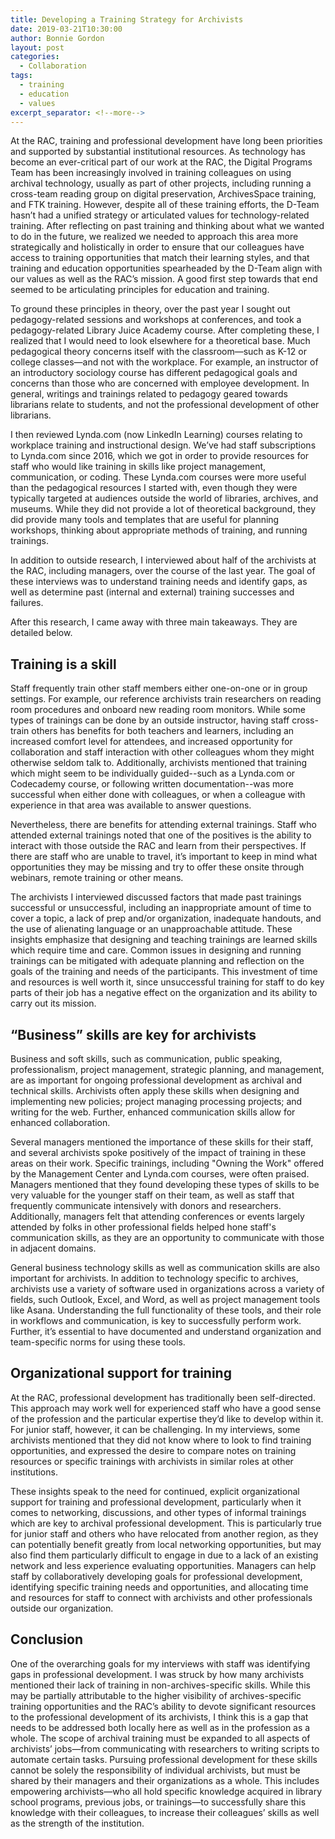 ```yaml
---
title: Developing a Training Strategy for Archivists
date: 2019-03-21T10:30:00
author: Bonnie Gordon
layout: post
categories:
  - Collaboration
tags:
  - training
  - education
  - values
excerpt_separator: <!--more-->
---
```

At the RAC, training and professional development have long been priorities and supported by substantial institutional resources. As technology has become an ever-critical part of our work at the RAC, the Digital Programs Team has been increasingly involved in training colleagues on using archival technology, usually as part of other projects, including running a cross-team reading group on digital preservation, ArchivesSpace training, and FTK training. However, despite all of these training efforts, the D-Team hasn’t had a unified strategy or articulated values for technology-related training. After reflecting on past training and thinking about what we wanted to do in the future, we realized we needed to approach this area more strategically and holistically in order to ensure that our colleagues have access to training opportunities that match their learning styles, and that training and education opportunities spearheaded by the D-Team align with our values as well as the RAC’s mission. A good first step towards that end seemed to be articulating principles for education and training.
<!--more-->

To ground these principles in theory, over the past year I sought out pedagogy-related sessions and workshops at conferences, and took a pedagogy-related Library Juice Academy course. After completing these, I realized that I would need to look elsewhere for a theoretical base. Much pedagogical theory concerns itself with the classroom—such as K-12 or college classes—and not with the workplace. For example, an instructor of an introductory sociology course has different pedagogical goals and concerns than those who are concerned with employee development. In general, writings and trainings related to pedagogy geared towards librarians relate to students, and not the professional development of other librarians.
 
I then reviewed Lynda.com (now LinkedIn Learning) courses relating to workplace training and instructional design. We’ve had staff subscriptions to Lynda.com since 2016, which we got in order to provide resources for staff who would like training in skills like project management, communication, or coding. These Lynda.com courses were more useful than the pedagogical resources I started with, even though they were typically targeted at audiences outside the world of libraries, archives, and museums. While they did not provide a lot of theoretical background, they did provide many tools and templates that are useful for planning workshops, thinking about appropriate methods of training, and running trainings.
 
In addition to outside research, I interviewed about half of the archivists at the RAC, including managers, over the course of the last year. The goal of these interviews was to understand training needs and identify gaps, as well as determine past (internal and external) training successes and failures.
 
After this research, I came away with three main takeaways. They are detailed below.

## Training is a skill

Staff frequently train other staff members either one-on-one or in group settings. For example, our reference archivists train researchers on reading room procedures and onboard new reading room monitors. While some types of trainings can be done by an outside instructor, having staff cross-train others has benefits for both teachers and learners, including an increased comfort level for attendees, and increased opportunity for collaboration and staff interaction with other colleagues whom they might otherwise seldom talk to. Additionally, archivists mentioned that training which might seem to be individually guided--such as a Lynda.com or Codecademy course, or following written documentation--was more successful when either done with colleagues, or when a colleague with experience in that area was available to answer questions.
 
Nevertheless, there are benefits for attending external trainings. Staff who attended external trainings noted that one of the positives is the ability to interact with those outside the RAC and learn from their perspectives. If there are staff who are unable to travel, it’s important to keep in mind what opportunities they may be missing and try to offer these onsite through webinars, remote training or other means.
 
The archivists I interviewed discussed factors that made past trainings successful or unsuccessful, including an inappropriate amount of time to cover a topic, a lack of prep and/or organization, inadequate handouts, and the use of alienating language or an unapproachable attitude. These insights emphasize that designing and teaching trainings are learned skills which require time and care. Common issues in designing and running trainings can be mitigated with adequate planning and reflection on the goals of the training and needs of the participants. This investment of time and resources is well worth it, since unsuccessful training for staff to do key parts of their job has a negative effect on the organization and its ability to carry out its mission.

## “Business” skills are key for archivists

Business and soft skills, such as communication, public speaking, professionalism, project management, strategic planning, and management, are as important for ongoing professional development as archival and technical skills. Archivists often apply these skills when designing and implementing new policies; project managing processing projects; and writing for the web. Further, enhanced communication skills allow for enhanced collaboration.
 
Several managers mentioned the importance of these skills for their staff, and several archivists spoke positively of the impact of training in these areas on their work. Specific trainings, including "Owning the Work" offered by the Management Center and Lynda.com courses, were often praised. Managers mentioned that they found developing these types of skills to be very valuable for the younger staff on their team, as well as staff that frequently communicate intensively with donors and researchers. Additionally, managers felt that attending conferences or events largely attended by folks in other professional fields helped hone staff's communication skills, as they are an opportunity to communicate with those in adjacent domains.
 
General business technology skills as well as communication skills are also important for archivists. In addition to technology specific to archives, archivists use a variety of software used in organizations across a variety of fields, such Outlook, Excel, and Word, as well as project management tools like Asana. Understanding the full functionality of these tools, and their role in workflows and communication, is key to successfully perform work. Further, it’s essential to have documented and understand organization and team-specific norms for using these tools.

## Organizational support for training

At the RAC, professional development has traditionally been self-directed. This approach may work well for experienced staff who have a good sense of the profession and the particular expertise they’d like to develop within it. For junior staff, however, it can be challenging. In my interviews, some archivists mentioned that they did not know where to look to find training opportunities, and expressed the desire to compare notes on training resources or specific trainings with archivists in similar roles at other institutions. 

These insights speak to the need for continued, explicit organizational support for training and professional development, particularly when it comes to networking, discussions, and other types of informal trainings which are key to archival professional development. This is particularly true for junior staff and others who have relocated from another region, as they can potentially benefit greatly from local networking opportunities, but may also find them particularly difficult to engage in due to a lack of an existing network and less experience evaluating opportunities. Managers can help staff by collaboratively developing goals for professional development, identifying specific training needs and opportunities, and allocating time and resources for staff to connect with archivists and other professionals outside our organization.

## Conclusion

One of the overarching goals for my interviews with staff was identifying gaps in professional development. I was struck by how many archivists mentioned their lack of training in non-archives-specific skills. While this may be partially attributable to the higher visibility of archives-specific training opportunities and the RAC’s ability to devote significant resources to the professional development of its archivists, I think this is a gap that needs to be addressed both locally here as well as in the profession as a whole. The scope of archival training must be expanded to all aspects of archivists’ jobs—from communicating with researchers to writing scripts to automate certain tasks. Pursuing professional development for these skills cannot be solely the responsibility of individual archivists, but must be shared by their managers and their organizations as a whole. This includes empowering archivists—who all hold specific knowledge acquired in library school programs, previous jobs, or trainings—to successfully share this knowledge with their colleagues, to increase their colleagues’ skills as well as the strength of the institution.

